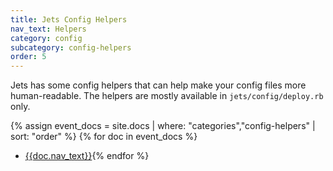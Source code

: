 ```yaml
---
title: Jets Config Helpers
nav_text: Helpers
category: config
subcategory: config-helpers
order: 5
---
```


Jets has some config helpers that can help make your config files more human-readable. The helpers are mostly available in `jets/config/deploy.rb` only.

{% assign event_docs = site.docs | where: "categories","config-helpers" | sort: "order" %}
{% for doc in event_docs %}
* [{{doc.nav_text}}]({{doc.url}}){% endfor %}
